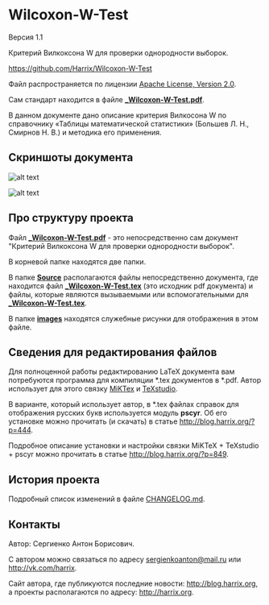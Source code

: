 Wilcoxon-W-Test
===============

Версия 1.1

Критерий Вилкоксона W для проверки однородности выборок.

https://github.com/Harrix/Wilcoxon-W-Test

Файл распространяется по лицензии [Apache License, Version 2.0](../master/LICENSE.txt).

Сам стандарт находится в файле [**_Wilcoxon-W-Test.pdf**](../master/_Wilcoxon-W-Test.pdf).

В данном документе дано описание критерия Вилкосона W по справочнику «Таблицы математической статистики» (Большев Л. Н., Смирнов Н. В.) и методика его применения.

Скриншоты документа
-------------------

![alt text](../master/images/title.png "Первая страница _Wilcoxon-W-Test.pdf")

![alt text](../master/images/table.png "Пример части таблицы из _Wilcoxon-W-Test.pdf")

Про структуру проекта
---------------------

Файл [**_Wilcoxon-W-Test.pdf**](../master/_Wilcoxon-W-Test.pdf) - это непосредственно сам документ "Критерий Вилкоксона W для проверки однородности выборок".

В корневой папке находятся две папки. 

В папке [**Source**](../master/Source) располагаются файлы непосредственно документа, где находится файл [**_Wilcoxon-W-Test.tex**](../master/Source/_Wilcoxon-W-Test.tex) (это исходник pdf документа) и файлы, которые являются вызываемыми или вспомогательными для [**_Wilcoxon-W-Test.tex**](../master/Source/_Wilcoxon-W-Test.tex).

В папке [**images**](../master/images) находятся служебные рисунки для отображения в этом файле.

Сведения для редактирования файлов
----------------------------------

Для полноценной работы редактированию LaTeX документа вам потребуются программа для компиляции \*.tex документов в \*.pdf. Автор использует для этого связку [MiKTex](http://www.miktex.org/) и [TeXstudio](http://texstudio.sourceforge.net/). 

В варианте, который использует автор, в \*.tex файлах справок для отображения русских букв используется модуль **pscyr**. Об его установке можно прочитать (и скачать) в статье http://blog.harrix.org/?p=444.

Подробное описание установки и настройки связки MiKTeX + TeXstudio + pscyr можно прочитать в статье http://blog.harrix.org/?p=849.

История проекта
---------------

Подробный список изменений в файле [CHANGELOG.md](../master/CHANGELOG.md).

Контакты
--------

Автор: Сергиенко Антон Борисович.

С автором можно связаться по адресу sergienkoanton@mail.ru или  http://vk.com/harrix.

Сайт автора, где публикуются последние новости: http://blog.harrix.org, а проекты располагаются по адресу: http://harrix.org.